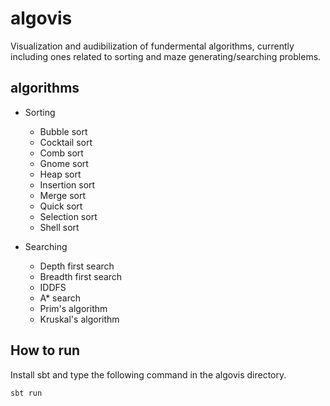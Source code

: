 # algovis
Visualization and audibilization of fundermental algorithms, currently including ones related to sorting and maze generating/searching problems.

## algorithms

* Sorting
    - Bubble sort
    - Cocktail sort
    - Comb sort
    - Gnome sort
    - Heap sort
    - Insertion sort
    - Merge sort
    - Quick sort
    - Selection sort
    - Shell sort

* Searching
    - Depth first search
    - Breadth first search
    - IDDFS
    - A* search
    - Prim's algorithm
    - Kruskal's algorithm

## How to run
Install sbt and type the following command in the algovis directory.

```
sbt run
```
